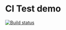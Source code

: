 # CI Test demo
[![Build status](https://ci.appveyor.com/api/projects/status/5en0nds8122o3g28?svg=true)](https://ci.appveyor.com/project/Spektrum2/test-ci)